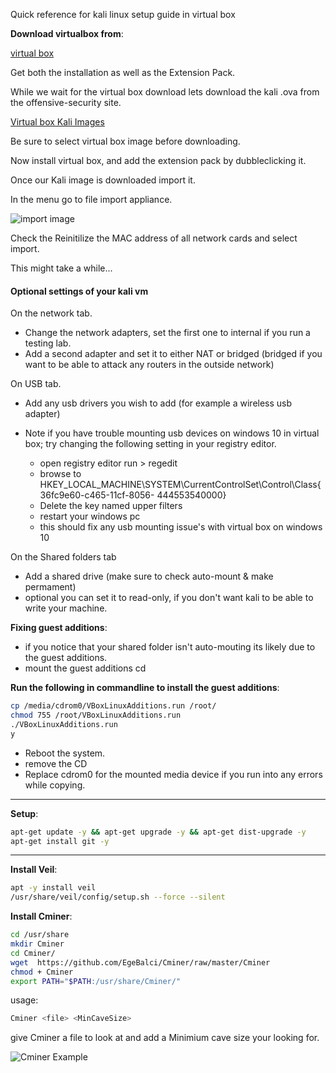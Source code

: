 Quick reference for kali linux setup guide in virtual box



**Download virtualbox from**:

[virtual box](https://www.virtualbox.org/wiki/Downloads)

Get both the installation as well as the Extension Pack.

While we wait for the virtual box download lets download the kali .ova from the offensive-security site.

[Virtual box Kali Images](https://www.offensive-security.com/kali-linux-vm-vmware-virtualbox-hyperv-image-download/)

Be sure to select virtual box image before downloading.

Now install virtual box, and add the extension pack by dubbleclicking it.

Once our Kali image is downloaded import it.

In the menu go to file import appliance.

![import image](https://github.com/MarvinTheParanoidPentester/KalivboxSetupguide/blob/master/import.jpg?raw=true)

Check the Reinitilize the MAC address of all network cards and select import.

This might take a while...

#### Optional settings of your kali vm
On the network tab.
- Change the network adapters, set the first one to internal if you run a testing lab.
- Add a second adapter and set it to either NAT or bridged (bridged if you want to be able to attack any routers in the outside network)

On USB tab.
- Add any usb drivers you wish to add (for example a wireless usb adapter)

- Note if you have trouble mounting usb devices on windows 10 in virtual box; try changing the following setting in your registry editor.
  - open registry editor run > regedit
  - browse to HKEY_LOCAL_MACHINE\SYSTEM\CurrentControlSet\Control\Class{36fc9e60-c465-11cf-8056- 444553540000}
  - Delete the key named upper filters
  - restart your windows pc
  - this should fix any usb mounting issue's with virtual box on windows 10

On the Shared folders tab
- Add a shared drive (make sure to check auto-mount & make permament)
- optional you can set it to read-only, if you don't want kali to be able to write your machine.


**Fixing guest additions**:
- if you notice that your shared folder isn't auto-mouting its likely due to the guest additions.
- mount the guest additions cd

**Run the following in commandline to install the guest additions**:
```bash
cp /media/cdrom0/VBoxLinuxAdditions.run /root/
chmod 755 /root/VBoxLinuxAdditions.run
./VBoxLinuxAdditions.run
y
```
- Reboot the system.
- remove the CD
- Replace cdrom0 for the mounted media device if you run into any errors while copying.

- - -

**Setup**:
```bash
apt-get update -y && apt-get upgrade -y && apt-get dist-upgrade -y
apt-get install git -y
```

- - -

**Install Veil**:
```bash
apt -y install veil
/usr/share/veil/config/setup.sh --force --silent
```

**Install Cminer**:
```bash
cd /usr/share
mkdir Cminer
cd Cminer/
wget  https://github.com/EgeBalci/Cminer/raw/master/Cminer
chmod + Cminer
export PATH="$PATH:/usr/share/Cminer/"
```

usage:
```bash
Cminer <file> <MinCaveSize>
```

give Cminer a file to look at and add a Minimium cave size your looking for.

![Cminer Example](https://github.com/MarvinTheParanoidPentester/KalivboxSetupguide/blob/master/cminer%20example.jpg?raw=true)

